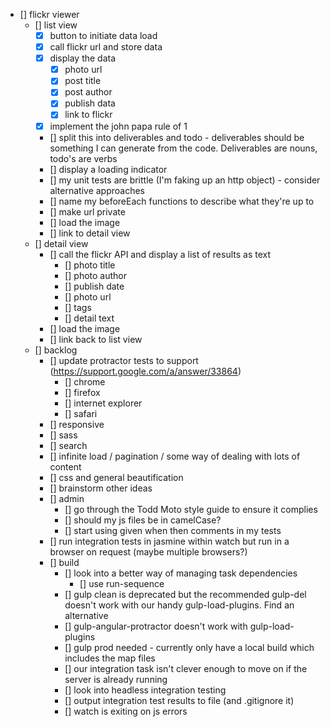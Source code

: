 - [] flickr viewer
	- [] list view
		- [x] button to initiate data load
		- [x] call flickr url and store data
		- [x] display the data
			- [x] photo url
			- [x] post title
			- [x] post author
			- [x] publish data
			- [x] link to flickr
		- [x] implement the john papa rule of 1
		- [] split this into deliverables and todo - deliverables should be something I can generate from the code. Deliverables are nouns, todo's are verbs
		- [] display a loading indicator
		- [] my unit tests are brittle (I'm faking up an http object) - consider alternative approaches
		- [] name my beforeEach functions to describe what they're up to
		- [] make url private
		- [] load the image
		- [] link to detail view
	- [] detail view
		- [] call the flickr API and display a list of results as text
			- [] photo title
			- [] photo author
			- [] publish date
			- [] photo url
			- [] tags
			- [] detail text
		- [] load the image
		- [] link back to list view
	- [] backlog
		- [] update protractor tests to support (https://support.google.com/a/answer/33864)
			- [] chrome
			- [] firefox
			- [] internet explorer
			- [] safari	
		- [] responsive
		- [] sass
		- [] search
		- [] infinite load / pagination / some way of dealing with lots of content
		- [] css and general beautification
		- [] brainstorm other ideas
		- [] admin
			- [] go through the Todd Moto style guide to ensure it complies
			- [] should my js files be in camelCase?
			- [] start using given when then comments in my tests
		- [] run integration tests in jasmine within watch but run in a browser on request (maybe multiple browsers?)
		- [] build
			- [] look into a better way of managing task dependencies
				- [] use run-sequence
			- [] gulp clean is deprecated but the recommended gulp-del doesn't work with our handy gulp-load-plugins. Find an alternative
			- [] gulp-angular-protractor doesn't work with gulp-load-plugins
			- [] gulp prod needed - currently only have a local build which includes the map files
			- [] our integration task isn't clever enough to move on if the server is already running
			- [] look into headless integration testing
			- [] output integration test results to file (and .gitignore it)
			- [] watch is exiting on js errors
